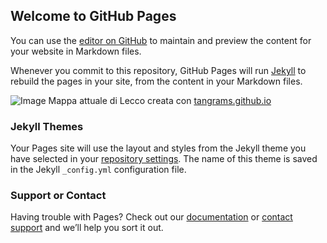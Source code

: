 ## Welcome to GitHub Pages

You can use the [editor on GitHub](https://github.com/progettoponlecco/Progetto-Pon-Lecco/edit/master/index.md) to maintain and preview the content for your website in Markdown files.

Whenever you commit to this repository, GitHub Pages will run [Jekyll](https://jekyllrb.com/) to rebuild the pages in your site, from the content in your Markdown files.

![Image](https://i.imgur.com/yD7rcQt.png)
Mappa attuale di Lecco creata con [tangrams.github.io](https://tangrams.github.io)

### Jekyll Themes

Your Pages site will use the layout and styles from the Jekyll theme you have selected in your [repository settings](https://github.com/progettoponlecco/Progetto-Pon-Lecco/settings). The name of this theme is saved in the Jekyll `_config.yml` configuration file.

### Support or Contact

Having trouble with Pages? Check out our [documentation](https://help.github.com/categories/github-pages-basics/) or [contact support](https://github.com/contact) and we’ll help you sort it out.
